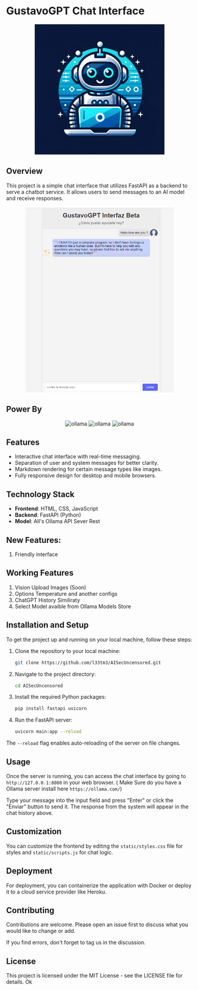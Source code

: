 # GustavoGPT Chat Interface
<div align="center">
  <img alt="ollama" height="350px" src="img\screen2.webp">
</div>


## Overview

This project is a simple chat interface that utilizes FastAPI as a backend to serve a chatbot service. It allows users to send messages to an AI model and receive responses.

<div align="center">
  <img alt="ollama" height="500px" src="img\Screen1.png">
</div>


## Power By 
<div align="center">
  <img alt="ollama" height="200px" src="https://github.com/jmorganca/ollama/assets/3325447/0d0b44e2-8f4a-4e99-9b52-a5c1c741c8f7">
  <img alt="ollama" height="200px" src="https://www.simplilearn.com/ice9/free_resources_article_thumb/FastAPI_b.jpg">
  <img alt="ollama" height="200px" src="https://upload.wikimedia.org/wikipedia/commons/thumb/c/c3/Python-logo-notext.svg/800px-Python-logo-notext.svg.png">
</div>

## Features

- Interactive chat interface with real-time messaging.
- Separation of user and system messages for better clarity.
- Markdown rendering for certain message types like images.
- Fully responsive design for desktop and mobile browsers.

## Technology Stack

- **Frontend**: HTML, CSS, JavaScript
- **Backend**: FastAPI (Python)
- **Model**: All's Ollama API Sever Rest

## New Features:
1. Friendly interface

## Working Features
1. Vision Upload Images (Soon)
2. Options Temperature and another configs
3. ChatGPT History Similiraty
4. Select Model avaible from Ollama Models Store

## Installation and Setup

To get the project up and running on your local machine, follow these steps:

1. Clone the repository to your local machine:
   ```bash
   git clone https://github.com/l33tm3/AISecUncensored.git
   ```

2. Navigate to the project directory:
   ```bash
   cd AISecUncensored
   ```

3. Install the required Python packages:
   ```bash
   pip install fastapi uvicorn
   ```

4. Run the FastAPI server:
   ```bash
   uvicorn main:app --reload
   ```

The `--reload` flag enables auto-reloading of the server on file changes.

## Usage

Once the server is running, you can access the chat interface by going to `http://127.0.0.1:8000` in your web browser. ( Make Sure do you have a Ollama server install here  `https://ollama.com/`)

Type your message into the input field and press "Enter" or click the "Enviar" button to send it. The response from the system will appear in the chat history above.

## Customization

You can customize the frontend by editing the `static/styles.css` file for styles and `static/scripts.js` for chat logic.

## Deployment

For deployment, you can containerize the application with Docker or deploy it to a cloud service provider like Heroku.

## Contributing

Contributions are welcome. Please open an issue first to discuss what you would like to change or add.

If you find errors, don't forget to tag us in the discussion.


## License

This project is licensed under the MIT License - see the LICENSE file for details.
Ok